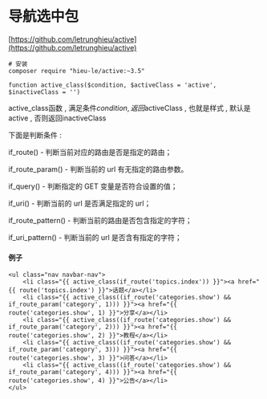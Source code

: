 # 导航选中包

[https://github.com/letrunghieu/active](https://github.com/letrunghieu/active)

```
# 安装
composer require "hieu-le/active:~3.5"
```

```
function active_class($condition, $activeClass = 'active', $inactiveClass = '')
```

active\_class函数 , 满足条件$condition , 返回$activeClass , 也就是样式 , 默认是active , 否则返回inactiveClass

下面是判断条件 : 

if\_route\(\) - 判断当前对应的路由是否是指定的路由；

if\_route\_param\(\) - 判断当前的 url 有无指定的路由参数。

if\_query\(\) - 判断指定的 GET 变量是否符合设置的值；

if\_uri\(\) - 判断当前的 url 是否满足指定的 url；

if\_route\_pattern\(\) - 判断当前的路由是否包含指定的字符；

if\_uri\_pattern\(\) - 判断当前的 url 是否含有指定的字符；

#### 例子

```
<ul class="nav navbar-nav">
    <li class="{{ active_class(if_route('topics.index')) }}"><a href="{{ route('topics.index') }}">话题</a></li>
    <li class="{{ active_class((if_route('categories.show') && if_route_param('category', 1))) }}"><a href="{{ route('categories.show', 1) }}">分享</a></li>
    <li class="{{ active_class((if_route('categories.show') && if_route_param('category', 2))) }}"><a href="{{ route('categories.show', 2) }}">教程</a></li>
    <li class="{{ active_class((if_route('categories.show') && if_route_param('category', 3))) }}"><a href="{{ route('categories.show', 3) }}">问答</a></li>
    <li class="{{ active_class((if_route('categories.show') && if_route_param('category', 4))) }}"><a href="{{ route('categories.show', 4) }}">公告</a></li>
</ul>
```



